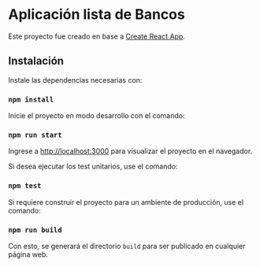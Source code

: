 # Aplicación lista de Bancos

Este proyecto fue creado en base a [Create React App](https://github.com/facebook/create-react-app).

## Instalación

Instale las dependencias necesarias con:

### `npm install`

Inicie el proyecto en modo desarrollo con el comando:

### `npm run start`

Ingrese a [http://localhost:3000](http://localhost:3000) para visualizar el proyecto en el navegador.

Si desea ejecutar los test unitarios, use el comando:

### `npm test`

Si requiere construir el proyecto para un ambiente de producción, use el comando:

### `npm run build`

Con esto, se generará el directorio `build` para ser publicado en cualquier página web.
